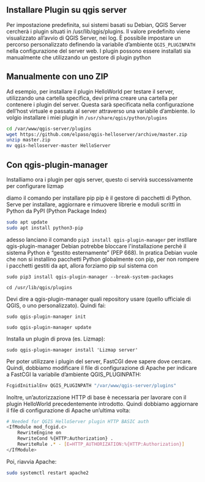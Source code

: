 ## Installare Plugin su qgis server
Per impostazione predefinita, sui sistemi basati su Debian, QGIS Server cercherà i plugin situati in /usr/lib/qgis/plugins. Il valore predefinito viene visualizzato all’avvio di QGIS Server, nei log. È possibile impostare un percorso personalizzato definendo la variabile d’ambiente ```QGIS_PLUGINPATH``` nella configurazione del server web.
I plugin possono essere installati sia manualmente che utilizzando un gestore di plugin python

Manualmente con uno ZIP
-
Ad esempio, per installare il plugin HelloWorld per testare il server, utilizzando una cartella specifica, devi prima creare una cartella per contenere i plugin del server.
Questa sarà specificata nella configurazione dell’host virtuale e passata al server attraverso una variabile d’ambiente.
Io volgio installare i miei plugin in ```/usr/share/qgis/python/plugins```
```bash
cd /var/www/qgis-server/plugins
wget https://github.com/elpaso/qgis-helloserver/archive/master.zip
unzip master.zip
mv qgis-helloserver-master HelloServer
```

Con qgis-plugin-manager
-
Installiamo ora i plugin per qgis server, questo ci servirà successivamente per configurare lizmap

diamo il comando per installare pip
pip è il gestore di pacchetti di Python.
Serve per installare, aggiornare e rimuovere librerie e moduli scritti in Python da PyPI (Python Package Index)
```bash
sudo apt update
sudo apt install python3-pip
```
adesso lanciano il comando
```pip3 install qgis-plugin-manager``` per instllare qgis-plugin-manager
Debian potrebbe bloccare l'installazione perchè il sistema Python è “gestito esternamente” (PEP 668).
In pratica Debian vuole che non si installino pacchetti Python globalmente con pip, per non rompere i pacchetti gestiti da apt, allora forziamo pip sul sistema con
```
sudo pip3 install qgis-plugin-manager --break-system-packages
```
```
cd /usr/lib/qgis/plugins
```

Devi dire a qgis-plugin-manager quali repository usare (quello ufficiale di QGIS, o uno personalizzato).
Quindi fai:
```
sudo qgis-plugin-manager init
```
```
sudo qgis-plugin-manager update
```

Installa un plugin di prova (es. Lizmap):
```
sudo qgis-plugin-manager install 'Lizmap server'
```

Per poter utilizzare i plugin del server, FastCGI deve sapere dove cercare. Quindi, dobbiamo modificare il file di configurazione di Apache per indicare a FastCGI la variabile d’ambiente QGIS_PLUGINPATH:
```bash
FcgidInitialEnv QGIS_PLUGINPATH "/var/www/qgis-server/plugins"
```

Inoltre, un’autorizzazione HTTP di base è necessaria per lavorare con il plugin HelloWorld precedentemente introdotto. Quindi dobbiamo aggiornare il file di configurazione di Apache un’ultima volta:
```bash
# Needed for QGIS HelloServer plugin HTTP BASIC auth
<IfModule mod_fcgid.c>
    RewriteEngine on
    RewriteCond %{HTTP:Authorization} .
    RewriteRule .* - [E=HTTP_AUTHORIZATION:%{HTTP:Authorization}]
</IfModule>
```

Poi, riavvia Apache:
```bash
sudo systemctl restart apache2
```
